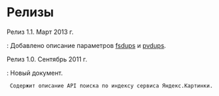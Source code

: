 # Релизы

Релиз 1.1. Март 2013 г.

:    Добавлено описание параметров [fsdups](xmlparams.md#fsdups) и [pvdups](xmlparams.md#pvdups).

Релиз 1.0. Сентябрь 2011 г.

:    Новый документ.

     Содержит описание API поиска по индексу сервиса Яндекс.Картинки.

